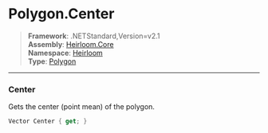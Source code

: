 # Polygon.Center

> **Framework**: .NETStandard,Version=v2.1  
> **Assembly**: [Heirloom.Core][0]  
> **Namespace**: [Heirloom][0]  
> **Type**: [Polygon][1]  

--------------------------------------------------------------------------------

### Center

Gets the center (point mean) of the polygon.

```cs
Vector Center { get; }
```

[0]: ../Heirloom.Core.md
[1]: Heirloom.Polygon.md
